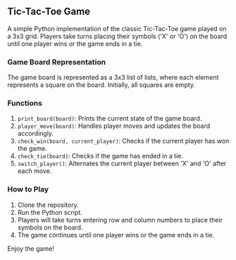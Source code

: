 ##  Tic-Tac-Toe Game

A simple Python implementation of the classic Tic-Tac-Toe game played on a 3x3 grid. Players take turns placing their symbols ('X' or 'O') on the board until one player wins or the game ends in a tie.

### Game Board Representation

The game board is represented as a 3x3 list of lists, where each element represents a square on the board. Initially, all squares are empty.

### Functions

1. `print_board(board)`: Prints the current state of the game board.
2. `player_move(board)`: Handles player moves and updates the board accordingly.
3. `check_win(board, current_player)`: Checks if the current player has won the game.
4. `check_tie(board)`: Checks if the game has ended in a tie.
5. `switch_player()`: Alternates the current player between 'X' and 'O' after each move.

### How to Play

1. Clone the repository.
2. Run the Python script.
3. Players will take turns entering row and column numbers to place their symbols on the board.
4. The game continues until one player wins or the game ends in a tie.

Enjoy the game!